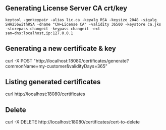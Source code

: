 ## Generating License Server CA crt/key
```
keytool -genkeypair -alias lic.ca -keyalg RSA -keysize 2048 -sigalg SHA256withRSA -dname "CN=License CA" -validity 36500 -keystore ca.jks -storepass changeit -keypass changeit -ext san=dns:localhost,ip:127.0.0.1
```

## Generating a new certificate & key
curl -X POST "http://localhost:18080/certificates/generate?commonName=my-customer&validityDays=365"

## Listing generated certificates
curl http://localhost:18080/certificates

## Delete 
curl -X DELETE http://localhost:18080/certificates/cert-to-delete